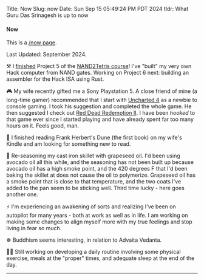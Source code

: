 Title: Now
Slug: now
Date: Sun Sep 15 05:49:24 PM PDT 2024
tldr: What Guru Das Srinagesh is up to now

#### Now

This is a [/now page](https://nownownow.com/about).

Last Updated: September 2024.

⚒️  I [finished]({filename}nand-to-tetris-2024-project-5.md) Project 5 of the [NAND2Tetris
course](https://www.nand2tetris.org/)! I've "built" my very own Hack computer from
NAND gates. Working on Project 6 next: building an assembler for the Hack ISA using
Rust.

🎮 My wife recently gifted me a Sony Playstation 5. A close friend of mine (a
long-time gamer) recommended that I start with [Uncharted
4](https://en.wikipedia.org/wiki/Uncharted_4:_A_Thief%27s_End) as a newbie to console
gaming. I took his suggestion and completed the whole game. He then suggested I check
out [Red Dead Redemption II](https://en.wikipedia.org/wiki/Red_Dead_Redemption_2). I
have been _hooked_ to that game ever since I started playing and have already spent
far too many hours on it. Feels good, man.

📖 I finished reading Frank Herbert's Dune (the first book) on my wife's Kindle and
am looking for something new to read.

🍳 Re-seasoning my cast iron skillet with grapeseed oil. I'd been using avocado oil all
this while, and the seasoning has not been built up because avocado oil has a high
smoke point, and the 420 degrees F that I'd been baking the skillet at does not cause
the oil to polymerize. Grapeseed oil has a smoke point that is close to that
temperature, and the two coats I've added to the pan seem to be sticking well. Third
time lucky - here goes another one.

⚡ I'm experiencing an awakening of sorts and realizing I've been on autopilot for
many years - both at work as well as in life. I am working on making some changes to
align myself more with my true feelings and stop living in fear so much.

☸️  Buddhism seems interesting, in relation to Advaita Vedanta.

🏋🏾 Still working on developing a daily routine involving some physical exercise,
meals at the "proper" times, and adequate sleep at the end of the day.

---
